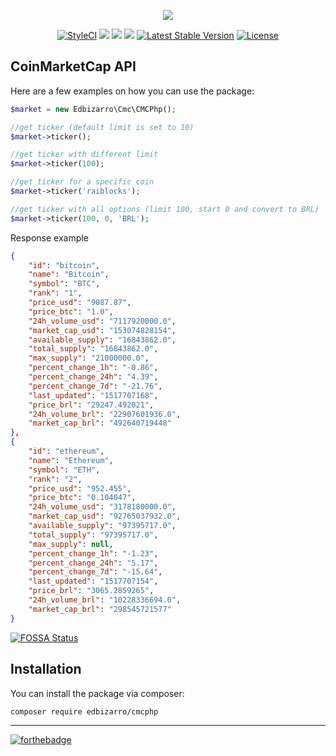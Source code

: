 <p align="center">
    <img src="https://files.coinmarketcap.com/generated/sparklines/1567.png">
</p>
<p align="center">
  <a href="https://styleci.io/repos/120142568"><img src="https://styleci.io/repos/120142568/shield?branch=master" alt="StyleCI"></a>  
  <a href="https://codeclimate.com/github/edbizarro/cmcphp/maintainability"><img src="https://api.codeclimate.com/v1/badges/525a9095e13a59c1145e/maintainability" /></a>
<a href="https://app.fossa.io/projects/git%2Bgithub.com%2Fedbizarro%2Fcmcphp?ref=badge_shield" alt="FOSSA Status"><img src="https://app.fossa.io/api/projects/git%2Bgithub.com%2Fedbizarro%2Fcmcphp.svg?type=shield"/></a>
  <a class="badge-align" href="https://www.codacy.com/app/edbizarro/cmcphp?utm_source=github.com&amp;utm_medium=referral&amp;utm_content=edbizarro/cmcphp&amp;utm_campaign=Badge_Grade"><img src="https://api.codacy.com/project/badge/Grade/1076ec55e5e74fa4ac769371d0fbae78"/></a>
  <a href="https://packagist.org/packages/edbizarro/cmcphp"><img src="https://poser.pugx.org/edbizarro/cmcphp/v/stable.svg" alt="Latest Stable Version"></a>
  <a href="https://packagist.org/packages/edbizarro/cmcphp"><img src="https://poser.pugx.org/edbizarro/cmcphp/license.svg" alt="License"></a>
</p>
<p align="center">
  <h2>CoinMarketCap API</h2>
</p>


Here are a few examples on how you can use the package:

```php
$market = new Edbizarro\Cmc\CMCPhp();

//get ticker (default limit is set to 10)
$market->ticker();

//get ticker with different limit
$market->ticker(100);

//get ticker for a specific coin
$market->ticker('raiblocks');

//get ticker with all options (limit 100, start 0 and convert to BRL)
$market->ticker(100, 0, 'BRL');
```

Response example

```json
{                                                                                                                                                                                      
    "id": "bitcoin",                                                                                                                                                                   
    "name": "Bitcoin",                                                                                                                                                                 
    "symbol": "BTC",                                                                                                                                                                   
    "rank": "1",                                                                                                                                                                       
    "price_usd": "9087.87",                                                                                                                                                            
    "price_btc": "1.0",                                                                                                                                                                
    "24h_volume_usd": "7117920000.0",                                                                                                                                                  
    "market_cap_usd": "153074828154",                                                                                                                                                  
    "available_supply": "16843862.0",                                                                                                                                                  
    "total_supply": "16843862.0",                                                                                                                                                      
    "max_supply": "21000000.0",                                                                                                                                                        
    "percent_change_1h": "-0.86",                                                                                                                                                      
    "percent_change_24h": "4.39",                                                                                                                                                      
    "percent_change_7d": "-21.76",                                                                                                                                                     
    "last_updated": "1517707168",                                                                                                                                                      
    "price_brl": "29247.492021",                                                                                                                                                       
    "24h_volume_brl": "22907601936.0",                                                                                                                                                 
    "market_cap_brl": "492640719448"                                                                                                                                                   
},                                                                                                                                                                                     
{                                                                                                                                                                                      
    "id": "ethereum",                                                                                                                                                                  
    "name": "Ethereum",                                                                                                                                                                
    "symbol": "ETH",                                                                                                                                                                   
    "rank": "2",                                                                                                                                                                       
    "price_usd": "952.455",
    "price_btc": "0.104047",
    "24h_volume_usd": "3178180000.0",
    "market_cap_usd": "92765037932.0",
    "available_supply": "97395717.0",
    "total_supply": "97395717.0",
    "max_supply": null,
    "percent_change_1h": "-1.23",
    "percent_change_24h": "5.17",
    "percent_change_7d": "-15.64",
    "last_updated": "1517707154",
    "price_brl": "3065.2859265",
    "24h_volume_brl": "10228336694.0",
    "market_cap_brl": "298545721577"
}

```

[![FOSSA Status](https://app.fossa.io/api/projects/git%2Bgithub.com%2Fedbizarro%2Fcmcphp.svg?type=large)](https://app.fossa.io/projects/git%2Bgithub.com%2Fedbizarro%2Fcmcphp?ref=badge_large)

## Installation

You can install the package via composer:

``` bash
composer require edbizarro/cmcphp
```

---

[![forthebadge](http://forthebadge.com/images/badges/contains-cat-gifs.svg)](http://forthebadge.com)
